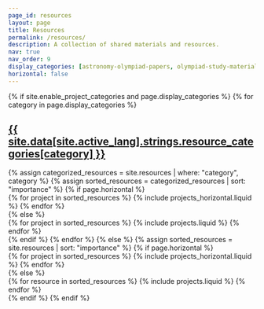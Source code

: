 ```yaml
---
page_id: resources
layout: page
title: Resources
permalink: /resources/
description: A collection of shared materials and resources.
nav: true
nav_order: 9
display_categories: [astronomy-olympiad-papers, olympiad-study-materials]
horizontal: false
---
```


<!-- pages/resources.md -->
<div class="projects">
  {% if site.enable_project_categories and page.display_categories %}
    <!-- Display categorized resources -->
    {% for category in page.display_categories %}
      <a id="{{ site.data[site.active_lang].strings.resource_categories[category] }}" href=".#{{ site.data[site.active_lang].strings.resource_categories[category] }}">
        <h2 class="category">{{ site.data[site.active_lang].strings.resource_categories[category] }}</h2>
      </a>
      {% assign categorized_resources = site.resources | where: "category", category %}
      {% assign sorted_resources = categorized_resources | sort: "importance" %}
      <!-- Generate cards for each resource -->
      {% if page.horizontal %}
        <div class="container">
          <div class="row row-cols-1 row-cols-md-2">
            {% for project in sorted_resources %}
              {% include projects_horizontal.liquid %}
            {% endfor %}
          </div>
        </div>
      {% else %}
        <div class="row row-cols-1 row-cols-md-3">
          {% for project in sorted_resources %}
            {% include projects.liquid %}
          {% endfor %}
        </div>
      {% endif %}
    {% endfor %}
  {% else %}
    <!-- Display resources without categories -->
    {% assign sorted_resources = site.resources | sort: "importance" %}
    <!-- Generate cards for each resource -->
    {% if page.horizontal %}
      <div class="container">
        <div class="row row-cols-1 row-cols-md-2">
          {% for project in sorted_resources %}
            {% include projects_horizontal.liquid %}
          {% endfor %}
        </div>
      </div>
    {% else %}
      <div class="row row-cols-1 row-cols-md-3">
        {% for resource in sorted_resources %}
          {% include projects.liquid %}
        {% endfor %}
      </div>
    {% endif %}
  {% endif %}
</div>